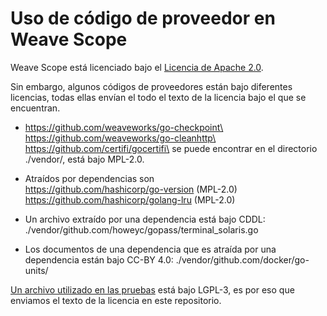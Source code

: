# Uso de código de proveedor en Weave Scope

Weave Scope está licenciado bajo el [Licencia de Apache 2.0](LICENSE).

Sin embargo, algunos códigos de proveedores están bajo diferentes licencias, todas ellas envían el
todo el texto de la licencia bajo el que se encuentran.

*   https://github.com/weaveworks/go-checkpoint\
    https://github.com/weaveworks/go-cleanhttp\
    https://github.com/certifi/gocertifi\
    se puede encontrar en el directorio ./vendor/, está bajo MPL-2.0.

*   Atraídos por dependencias son\
    https://github.com/hashicorp/go-version (MPL-2.0)\
    https://github.com/hashicorp/golang-lru (MPL-2.0)

*   Un archivo extraído por una dependencia está bajo CDDL:\
    ./vendor/github.com/howeyc/gopass/terminal_solaris.go

*   Los documentos de una dependencia que es atraída por una dependencia
    están bajo CC-BY 4.0:
    ./vendor/github.com/docker/go-units/

[Un archivo utilizado en las pruebas](COPYING.LGPL-3) está bajo LGPL-3, es por eso que enviamos
el texto de la licencia en este repositorio.
